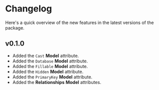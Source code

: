 # Changelog

Here's a quick overview of the new features in the latest versions of the package.

## v0.1.0

* Added the `Cast` **Model** attribute.
* Added the `Database` **Model** attribute.
* Added the `Fillable` **Model** attribute.
* Added the `Hidden` **Model** attribute.
* Added the `PrimaryKey` **Model** attribute.
* Added the **Relationships** **Model** attributes.
